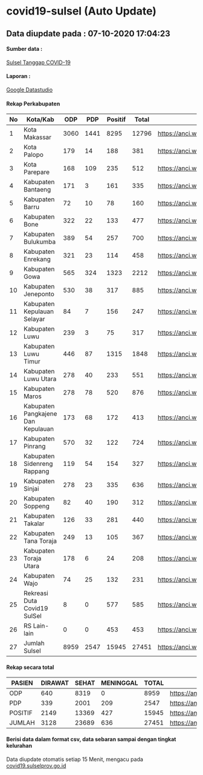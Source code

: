 
# covid19-sulsel (Auto Update)

## Data diupdate pada : 07-10-2020 17:04:23

#### Sumber data :
[Sulsel Tanggap COVID-19](https://covid19.sulselprov.go.id)

#### Laporan :
[Google Datastudio](https://datastudio.google.com/s/jythWGc1j4w)

#### Rekap Perkabupaten 
|No|Kota/Kab|ODP|PDP|Positif|Total|Link|
| --- | --- | --- | --- | --- | --- | --- |
|1|Kota Makassar|3060|1441|8295|12796|https://anci.web.id/cor/kota_makassar|
|2|Kota Palopo|179|14|188|381|https://anci.web.id/cor/kota_palopo|
|3|Kota Parepare|168|109|235|512|https://anci.web.id/cor/kota_parepare|
|4|Kabupaten Bantaeng|171|3|161|335|https://anci.web.id/cor/kabupaten_bantaeng|
|5|Kabupaten Barru|72|10|78|160|https://anci.web.id/cor/kabupaten_barru|
|6|Kabupaten Bone|322|22|133|477|https://anci.web.id/cor/kabupaten_bone|
|7|Kabupaten Bulukumba|389|54|257|700|https://anci.web.id/cor/kabupaten_bulukumba|
|8|Kabupaten Enrekang|321|23|114|458|https://anci.web.id/cor/kabupaten_enrekang|
|9|Kabupaten Gowa|565|324|1323|2212|https://anci.web.id/cor/kabupaten_gowa|
|10|Kabupaten Jeneponto|530|38|317|885|https://anci.web.id/cor/kabupaten_jeneponto|
|11|Kabupaten Kepulauan Selayar|84|7|156|247|https://anci.web.id/cor/kabupaten_kepulauan_selayar|
|12|Kabupaten Luwu|239|3|75|317|https://anci.web.id/cor/kabupaten_luwu|
|13|Kabupaten Luwu Timur|446|87|1315|1848|https://anci.web.id/cor/kabupaten_luwu_timur|
|14|Kabupaten Luwu Utara|278|40|233|551|https://anci.web.id/cor/kabupaten_luwu_utara|
|15|Kabupaten Maros|278|78|520|876|https://anci.web.id/cor/kabupaten_maros|
|16|Kabupaten Pangkajene Dan Kepulauan|173|68|172|413|https://anci.web.id/cor/kabupaten_pangkajene_dan_kepulauan|
|17|Kabupaten Pinrang|570|32|122|724|https://anci.web.id/cor/kabupaten_pinrang|
|18|Kabupaten Sidenreng Rappang|119|54|154|327|https://anci.web.id/cor/kabupaten_sidenreng_rappang|
|19|Kabupaten Sinjai|278|23|335|636|https://anci.web.id/cor/kabupaten_sinjai|
|20|Kabupaten Soppeng|82|40|190|312|https://anci.web.id/cor/kabupaten_soppeng|
|21|Kabupaten Takalar|126|33|281|440|https://anci.web.id/cor/kabupaten_takalar|
|22|Kabupaten Tana Toraja|249|13|105|367|https://anci.web.id/cor/kabupaten_tana_toraja|
|23|Kabupaten Toraja Utara|178|6|24|208|https://anci.web.id/cor/kabupaten_toraja_utara|
|24|Kabupaten Wajo|74|25|132|231|https://anci.web.id/cor/kabupaten_wajo|
|25|Rekreasi Duta Covid19 SulSel|8|0|577|585|https://anci.web.id/cor/rekreasi_duta_covid19_sulsel|
|26|RS Lain-lain|0|0|453|453|https://anci.web.id/cor/rs_lain-lain|
|27|Jumlah Sulsel|8959|2547|15945|27451|https://anci.web.id/cor/jumlah_sulsel|

#### Rekap secara total

| PASIEN | DIRAWAT | SEHAT | MENINGGAL | TOTAL | LINK |
| ---- | -------- | ---- | ---- |  ---- | ---- |
| ODP | 640 | 8319 | 0 | 8959 | https://anci.web.id/cor/odp_detail.html |
| PDP | 339 | 2001 | 209 | 2547 | https://anci.web.id/cor/pdp_detail.html |
| POSITIF | 2149 | 13369 | 427 | 15945 | https://anci.web.id/cor/positif_detail.html |
| JUMLAH | 3128 | 23689 | 636 | 27451 | https://anci.web.id/cor/jumlah_sulsel/ |

 
#### Berisi data dalam format csv, data sebaran sampai dengan tingkat kelurahan

Data diupdate otomatis setiap 15 Menit, mengacu pada [covid19.sulselprov.go.id](https://covid19.sulselprov.go.id)

